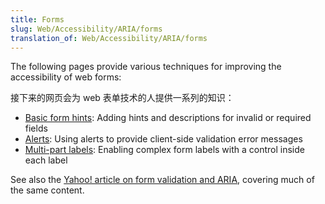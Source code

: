 ```yaml
---
title: Forms
slug: Web/Accessibility/ARIA/forms
translation_of: Web/Accessibility/ARIA/forms
---
```

The following pages provide various techniques for improving the accessibility of web forms:

接下来的网页会为 web 表单技术的人提供一系列的知识：

- [Basic form hints](/en/Accessibility/ARIA/Basic_form_hints): Adding hints and descriptions for invalid or required fields
- [Alerts](/en/Accessibility/ARIA/forms/alerts): Using alerts to provide client-side validation error messages
- [Multi-part labels](/en/Accessibility/ARIA/forms/Multipart_labels): Enabling complex form labels with a control inside each label

See also the [Yahoo! article on form validation and ARIA](http://yaccessibilityblog.com/library/aria-invalid-form-inputs.html), covering much of the same content.
